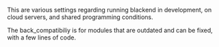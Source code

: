 This are various settings regarding running blackend in development, on cloud servers, 
and shared programming conditions.

The back_compatibiliy is for modules that are outdated and can be fixed, 
with a few lines of code.